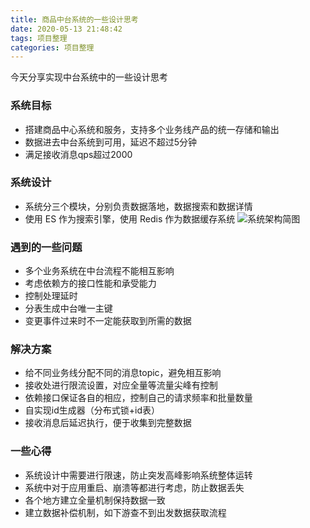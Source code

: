 ```yaml
---
title: 商品中台系统的一些设计思考
date: 2020-05-13 21:48:42
tags: 项目整理
categories: 项目整理
---
```

今天分享实现中台系统中的一些设计思考

### 系统目标
- 搭建商品中心系统和服务，支持多个业务线产品的统一存储和输出
- 数据进去中台系统到可用，延迟不超过5分钟
- 满足接收消息qps超过2000

### 系统设计
- 系统分三个模块，分别负责数据落地，数据搜索和数据详情
- 使用 ES 作为搜索引擎，使用 Redis 作为数据缓存系统
![系统架构简图](/images/zt_jg.png)

### 遇到的一些问题
- 多个业务系统在中台流程不能相互影响
- 考虑依赖方的接口性能和承受能力
- 控制处理延时
- 分表生成中台唯一主键
- 变更事件过来时不一定能获取到所需的数据

### 解决方案
- 给不同业务线分配不同的消息topic，避免相互影响
- 接收处进行限流设置，对应全量等流量尖峰有控制
- 依赖接口保证各自的相应，控制自己的请求频率和批量数量
- 自实现id生成器（分布式锁+id表）
- 接收消息后延迟执行，便于收集到完整数据

### 一些心得
- 系统设计中需要进行限速，防止突发高峰影响系统整体运转
- 系统中对于应用重启、崩溃等都进行考虑，防止数据丢失
- 各个地方建立全量机制保持数据一致
- 建立数据补偿机制，如下游查不到出发数据获取流程

